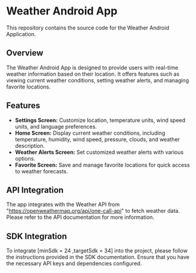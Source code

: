 # Weather Android App

This repository contains the source code for the Weather Android Application.

## Overview

The Weather Android App is designed to provide users with real-time weather information based on their location. It offers features such as viewing current weather conditions, setting weather alerts, and managing favorite locations.

## Features

- **Settings Screen:** Customize location, temperature units, wind speed units, and language preferences.
- **Home Screen:** Display current weather conditions, including temperature, humidity, wind speed, pressure, clouds, and weather description.
- **Weather Alerts Screen:** Set customized weather alerts with various options.
- **Favorite Screen:** Save and manage favorite locations for quick access to weather forecasts.

## API Integration

The app integrates with the Weather API from "https://openweathermap.org/api/one-call-api" to fetch weather data. Please refer to the API documentation for more information.

## SDK Integration

To integrate [minSdk = 24 ,targetSdk = 34] into the project, please follow the instructions provided in the SDK documentation. Ensure that you have the necessary API keys and dependencies configured.







